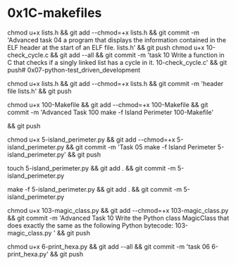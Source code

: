 # 0x1C-makefiles

chmod u+x lists.h && git add --chmod=+x lists.h && git commit -m 'Advanced task 04 a program that displays the information contained in the ELF header at the start of an ELF file. lists.h' && git push
chmod u+x 10-check_cycle.c && git add --all && git commit -m 'task 10 Write a function in C that checks if a singly linked list has a cycle in it. 10-check_cycle.c' && git push# 0x07-python-test_driven_development

chmod u+x lists.h && git add --chmod=+x lists.h && git commit -m 'header file lists.h' && git push

chmod u+x 100-Makefile && git add --chmod=+x 100-Makefile && git commit -m 'Advanced Task 100 make -f Island Perimeter
100-Makefile'

&& git push

chmod u+x 5-island_perimeter.py && git add --chmod=+x 5-island_perimeter.py && git commit -m 'Task 05 make -f Island Perimeter 5-island_perimeter.py'
&& git push

touch 5-island_perimeter.py && git add . && git commit -m 5-island_perimeter.py

make -f 5-island_perimeter.py && git add . && git commit -m 5-island_perimeter.py

chmod u+x 103-magic_class.py && git add --chmod=+x 103-magic_class.py && git commit -m 'Advanced Task 10 Write the Python class MagicClass that does exactly the same as the following Python bytecode: 103-magic_class.py ' && git push

chmod u+x 6-print_hexa.py && git add --all && git commit -m 'task 06 6-print_hexa.py' && git push
